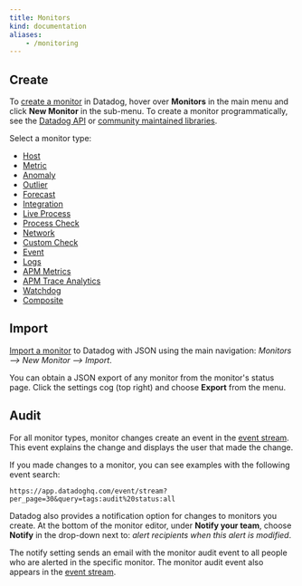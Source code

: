 ```yaml
---
title: Monitors
kind: documentation
aliases:
    - /monitoring
---
```


## Create

To [create a monitor][1] in Datadog, hover over **Monitors** in the main menu and click **New Monitor** in the sub-menu. To create a monitor programmatically, see the [Datadog API][2] or [community maintained libraries][3].

Select a monitor type:

* [Host][4]
* [Metric][5]
* [Anomaly][6]
* [Outlier][7]
* [Forecast][8]
* [Integration][9]
* [Live Process][10]
* [Process Check][11]
* [Network][12]
* [Custom Check][13]
* [Event][14]
* [Logs][15]
* [APM Metrics][16]
* [APM Trace Analytics][17]
* [Watchdog][18]
* [Composite][19]

## Import

[Import a monitor][20] to Datadog with JSON using the main navigation: *Monitors --> New Monitor --> Import*.

You can obtain a JSON export of any monitor from the monitor's status page. Click the settings cog (top right) and choose **Export** from the menu.

## Audit

For all monitor types, monitor changes create an event in the [event stream][21]. This event explains the change and displays the user that made the change.

If you made changes to a monitor, you can see examples with the following event search:
```
https://app.datadoghq.com/event/stream?per_page=30&query=tags:audit%20status:all
```

Datadog also provides a notification option for changes to monitors you create. At the bottom of the monitor editor, under **Notify your team**, choose **Notify** in the drop-down next to: *alert recipients when this alert is modified*.

The notify setting sends an email with the monitor audit event to all people who are alerted in the specific monitor. The monitor audit event also appears in the [event stream][21].


[1]: https://app.datadoghq.com/monitors#/create
[2]: /api/#monitors
[3]: /developers/libraries/#managing-monitors
[4]: /monitors/monitor_types/host
[5]: /monitors/monitor_types/metric
[6]: /monitors/monitor_types/anomaly
[7]: /monitors/monitor_types/outlier
[8]: /monitors/monitor_types/forecasts
[9]: /monitors/monitor_types/integration
[10]: /monitors/monitor_types/process
[11]: /monitors/monitor_types/process_check
[12]: /monitors/monitor_types/network
[13]: /monitors/monitor_types/custom_check
[14]: /monitors/monitor_types/event
[15]: /monitors/monitor_types/log
[16]: /monitors/monitor_types/apm
[17]: /monitors/monitor_types/trace_analytics
[18]: /monitors/monitor_types/watchdog
[19]: /monitors/monitor_types/composite
[20]: https://app.datadoghq.com/monitors#create/import
[21]: /graphing/event_stream
